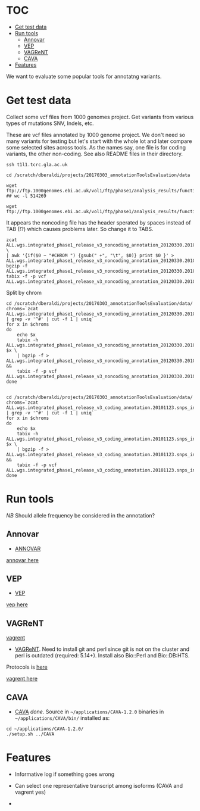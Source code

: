 TOC
===

<!-- MarkdownTOC -->

- [Get test data](#get-test-data)
- [Run tools](#run-tools)
    - [Annovar](#annovar)
    - [VEP](#vep)
    - [VAGReNT](#vagrent)
    - [CAVA](#cava)
- [Features](#features)

<!-- /MarkdownTOC -->


We want to evaluate some popular tools for annotatng variants.

Get test data
==============

Collect some vcf files from 1000 genomes project. Get variants from various types of mutations SNV,
Indels, etc.

These are vcf files annotated by 1000 genome project. We don't need so many variants for testing but
let's start with the whole lot  and later compare some selected sites across tools. As the names
say, one file is for coding variants, the other non-coding. See also README files in their
directory.

```
ssh t1l1.tcrc.gla.ac.uk

cd /scratch/dberaldi/projects/20170303_annotationToolsEvaluation/data

wget ftp://ftp.1000genomes.ebi.ac.uk/vol1/ftp/phase1/analysis_results/functional_annotation/annotated_vcfs/ALL.wgs.integrated_phase1_release_v3_coding_annotation.20101123.snps_indels.sites.vcf.gz
## wc -l 514269

wget ftp://ftp.1000genomes.ebi.ac.uk/vol1/ftp/phase1/analysis_results/functional_annotation/annotated_vcfs/ALL.wgs.integrated_phase1_release_v3_noncoding_annotation_20120330.20101123.snps_indels_sv.sites.vcf.gz
```

It appears the noncoding file has the header sperated by spaces instead of TAB (!?) 
which causes problems later. So change it to TABS.

```
zcat ALL.wgs.integrated_phase1_release_v3_noncoding_annotation_20120330.20101123.snps_indels_sv.sites.vcf.gz \
| awk '{if($0 ~ "#CHROM ") {gsub(" +", "\t", $0)} print $0 }' > ALL.wgs.integrated_phase1_release_v3_noncoding_annotation_20120330.20101123.snps_indels_sv.sites.vcf
bgzip -f ALL.wgs.integrated_phase1_release_v3_noncoding_annotation_20120330.20101123.snps_indels_sv.sites.vcf
tabix -f -p vcf ALL.wgs.integrated_phase1_release_v3_noncoding_annotation_20120330.20101123.snps_indels_sv.sites.vcf.gz
```

Split by chrom

```
cd /scratch/dberaldi/projects/20170303_annotationToolsEvaluation/data/
chroms=`zcat ALL.wgs.integrated_phase1_release_v3_noncoding_annotation_20120330.20101123.snps_indels_sv.sites.vcf.gz | grep -v '^#' | cut -f 1 | uniq`
for x in $chroms
do
    echo $x
    tabix -h ALL.wgs.integrated_phase1_release_v3_noncoding_annotation_20120330.20101123.snps_indels_sv.sites.vcf.gz $x \
    | bgzip -f > ALL.wgs.integrated_phase1_release_v3_noncoding_annotation_20120330.20101123.snps_indels_sv.sites.${x}.vcf.gz &&
    tabix -f -p vcf ALL.wgs.integrated_phase1_release_v3_noncoding_annotation_20120330.20101123.snps_indels_sv.sites.${x}.vcf.gz
done


cd /scratch/dberaldi/projects/20170303_annotationToolsEvaluation/data/
chroms=`zcat ALL.wgs.integrated_phase1_release_v3_coding_annotation.20101123.snps_indels.sites.vcf.gz | grep -v '^#' | cut -f 1 | uniq`
for x in $chroms
do
    echo $x
    tabix -h ALL.wgs.integrated_phase1_release_v3_coding_annotation.20101123.snps_indels.sites.vcf.gz $x \
    | bgzip -f > ALL.wgs.integrated_phase1_release_v3_coding_annotation.20101123.snps_indels.sites.${x}.vcf.gz &&
    tabix -f -p vcf ALL.wgs.integrated_phase1_release_v3_coding_annotation.20101123.snps_indels.sites.${x}.vcf.gz
done
```


Run tools
=========

_NB_ Should allele frequency be considered in the annotation? 

Annovar
-------

* [ANNOVAR](http://annovar.openbioinformatics.org/en/latest/)

[annovar here](./annovar.md)

VEP
---

* [VEP](http://www.ensembl.org/info/docs/tools/vep/index.html)

[vep here](./vep.md)


VAGReNT
-------

[vagrent](./vagrent.md)

* [VAGReNT](https://github.com/cancerit/VAGrENT). Need to install git and perl since git is not on 
  the cluster and perl is outdated (required: 5.14+). Install also Bio::Perl and Bio::DB:HTS.

Protocols is [here](http://onlinelibrary.wiley.com/doi/10.1002/0471250953.bi1508s52/full)

[vagrent here](./vagrent.md)

CAVA
----

* [CAVA](http://www.well.ox.ac.uk/cava) _done_. Source in `~/applications/CAVA-1.2.0` binaries in `~/applications/CAVA/bin/` installed as:

```
cd ~/applications/CAVA-1.2.0/
./setup.sh ../CAVA
```

Features
========

* Informative log if something goes wrong

* Can select one representative transcript among isoforms (CAVA and vagrent yes)

* 
